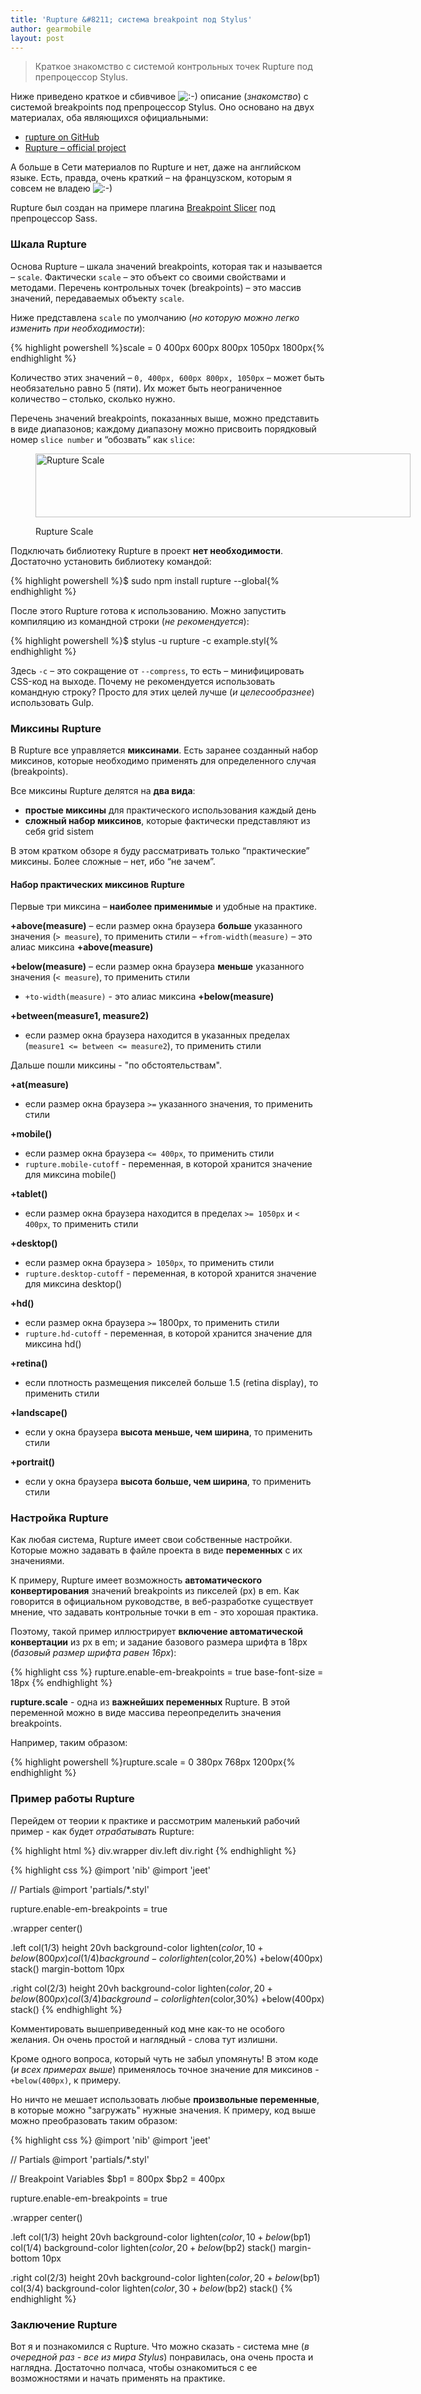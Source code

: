 ```yaml
---
title: 'Rupture &#8211; система breakpoint под Stylus'
author: gearmobile
layout: post
---
```

> Краткое знакомство с системой контрольных точек Rupture под препроцессор Stylus.

Ниже приведено краткое и сбивчивое <img src="http://localhost:7788/third/wp-includes/images/smilies/icon_smile.gif" alt=":-)" class="wp-smiley" /> описание (*знакомство*) с системой breakpoints под препроцессор Stylus. Оно основано на двух материалах, оба являющихся официальными:

  * [rupture on GitHub][1]
  * [Rupture &#8211; official project][2]

А больше в Сети материалов по Rupture и нет, даже на английском языке. Есть, правда, очень краткий &#8211; на французском, которым я совсем не владею <img src="http://localhost:7788/third/wp-includes/images/smilies/icon_smile.gif" alt=":-)" class="wp-smiley" />

Rupture был создан на примере плагина [Breakpoint Slicer][3] под препроцессор Sass.

### Шкала Rupture

Основа Rupture &#8211; шкала значений breakpoints, которая так и называется &#8211; `scale`. Фактически `scale` &#8211; это объект со своими свойствами и методами. Перечень контрольных точек (breakpoints) &#8211; это массив значений, передаваемых объекту `scale`.

Ниже представлена `scale` по умолчанию (*но которую можно легко изменить при необходимости*):

{% highlight powershell %}scale = 0 400px 600px 800px 1050px 1800px{% endhighlight %}

Количество этих значений &#8211; `0, 400px, 600px 800px, 1050px` &#8211; может быть необязательно равно 5 (пяти). Их может быть неограниченное количество &#8211; столько, сколько нужно.

Перечень значений breakpoints, показанных выше, можно представить в виде диапазонов; каждому диапазону можно присвоить порядковый номер `slice number` и &#8220;обозвать&#8221; как `slice`:<figure id="attachment_2206" style="width: 600px;" class="wp-caption aligncenter">

[<img src="http://localhost:7788/third/wp-content/uploads/2015/01/scale_rupture-600x102.png" alt="Rupture Scale" width="600" height="102" class="size-medium wp-image-2206" />][4]<figcaption class="wp-caption-text">Rupture Scale</figcaption></figure>

Подключать библиотеку Rupture в проект **нет необходимости**. Достаточно установить библиотеку командой:

{% highlight powershell %}$ sudo npm install rupture --global{% endhighlight %}

После этого Rupture готова к использованию. Можно запустить компиляцию из командной строки (*не рекомендуется*):

{% highlight powershell %}$ stylus -u rupture -c example.styl{% endhighlight %}

Здесь `-c` &#8211; это сокращение от `--compress`, то есть &#8211; минифицировать CSS-код на выходе. Почему не рекомендуется использовать командную строку? Просто для этих целей лучше (*и целесообразнее*) использовать Gulp.

### Миксины Rupture

В Rupture все управляется **миксинами**. Есть заранее созданный набор миксинов, которые необходимо применять для определенного случая (breakpoints).

Все миксины Rupture делятся на **два вида**:

  * **простые миксины** для практического использования каждый день
  * **сложный набор миксинов**, которые фактически представляют из себя grid sistem

В этом кратком обзоре я буду рассматривать только &#8220;практические&#8221; миксины. Более сложные &#8211; нет, ибо &#8220;не зачем&#8221;.

#### Набор практических миксинов Rupture

Первые три миксина &#8211; **наиболее применимые** и удобные на практике.

**+above(measure)**
&#8211; если размер окна браузера **больше** указанного значения (`> measure`), то применить стили
&#8211; `+from-width(measure)` &#8211; это алиас миксина **+above(measure)**

**+below(measure)**
&#8211; если размер окна браузера **меньше** указанного значения (`< measure`), то применить стили
- `+to-width(measure)` - это алиас миксина **+below(measure)**

**+between(measure1, measure2)**
- если размер окна браузера находится в указанных пределах (`measure1 <= between <= measure2`), то применить стили

Дальше пошли миксины - "по обстоятельствам".

**+at(measure)**
- если размер окна браузера `>=` указанного значения, то применить стили

**+mobile()**
- если размер окна браузера `<= 400px`, то применить стили
- `rupture.mobile-cutoff` - переменная, в которой хранится значение для миксина mobile()

**+tablet()**
- если размер окна браузера находится в пределах `>= 1050px` и `< 400px`, то применить стили

**+desktop()**
- если размер окна браузера `> 1050px`, то применить стили
- `rupture.desktop-cutoff` - переменная, в которой хранится значение для миксина desktop()

**+hd()**
- если размер окна браузера `>=` 1800px, то применить стили
- `rupture.hd-cutoff` - переменная, в которой хранится значение для миксина hd()

**+retina()**
- если плотность размещения пикселей больше 1.5 (retina display), то применить стили

**+landscape()**
- если у окна браузера **высота меньше, чем ширина**, то применить стили

**+portrait()**
- если у окна браузера **высота больше, чем ширина**, то применить стили

### Настройка Rupture

Как любая система, Rupture имеет свои собственные настройки. Которые можно задавать в файле проекта в виде **переменных** с их значениями.

К примеру, Rupture имеет возможность **автоматического конвертирования** значений breakpoints из пикселей (px) в em. Как говорится в официальном руководстве, в веб-разработке существует мнение, что задавать контрольные точки в em - это хорошая практика.

Поэтому, такой пример иллюстрирует **включение автоматической конвертации** из px в em; и задание базового размера шрифта в 18px (*базовый размер шрифта равен 16px*):

{% highlight css %}
rupture.enable-em-breakpoints = true
base-font-size = 18px
{% endhighlight %}

**rupture.scale** - одна из **важнейших переменных** Rupture. В этой переменной можно в виде массива переопределить значения breakpoints.

Например, таким образом:

{% highlight powershell %}rupture.scale = 0 380px 768px 1200px{% endhighlight %}

### Пример работы Rupture

Перейдем от теории к практике и рассмотрим маленький рабочий пример - как будет *отрабатывать* Rupture:

{% highlight html %}
div.wrapper
  div.left
  div.right
{% endhighlight %}

{% highlight css %}
@import 'nib'
@import 'jeet'

// Partials
@import 'partials/*.styl'

rupture.enable-em-breakpoints = true

.wrapper
  center()

.left
  col(1/3)
  height 20vh
  background-color lighten($color,10%)
  +below(800px)
    col(1/4)
    background-color lighten($color,20%)
  +below(400px)
    stack()
    margin-bottom 10px

.right
  col(2/3)
  height 20vh
  background-color lighten($color,20%)
  +below(800px)
    col(3/4)
    background-color lighten($color,30%)
  +below(400px)
    stack()
{% endhighlight %}

Комментировать вышеприведенный код мне как-то не особого желания. Он очень простой и наглядный - слова тут излишни.

Кроме одного вопроса, который чуть не забыл упомянуть! В этом коде (*и всех примерах выше*) применялось точное значение для миксинов - `+below(400px)`, к примеру.

Но ничто не мешает использовать любые **произвольные переменные**, в которые можно "загружать" нужные значения. К примеру, код выше можно преобразовать таким образом:

{% highlight css %}
@import 'nib'
@import 'jeet'

// Partials
@import 'partials/*.styl'

// Breakpoint Variables
$bp1 = 800px
$bp2 = 400px

rupture.enable-em-breakpoints = true

.wrapper
  center()

.left
  col(1/3)
  height 20vh
  background-color lighten($color,10%)
  +below($bp1)
    col(1/4)
    background-color lighten($color,20%)
  +below($bp2)
    stack()
    margin-bottom 10px

.right
  col(2/3)
  height 20vh
  background-color lighten($color,20%)
  +below($bp1)
    col(3/4)
    background-color lighten($color,30%)
  +below($bp2)
    stack()
{% endhighlight %}

### Заключение Rupture

Вот я и познакомился с Rupture. Что можно сказать - система мне (*в очередной раз - все из мира Stylus*) понравилась, она очень проста и наглядна. Достаточно полчаса, чтобы ознакомиться с ее возможностями и начать применять на практике.

 [1]: http://jenius.github.io/rupture/ "rupture"
 [2]: https://github.com/jenius/rupture "Rupture"
 [3]: https://github.com/lolmaus/breakpoint-slicer "Breakpoint Slicer"
 [4]: http://localhost:7788/third/wp-content/uploads/2015/01/scale_rupture.png

